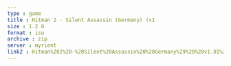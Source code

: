 ```yaml
---
type : game
title : Hitman 2 - Silent Assassin (Germany) (v1
size : 1.2 G
format : iso
archive : zip
server : myrient
link2 : Hitman%202%20-%20Silent%20Assassin%20%28Germany%29%20%28v1.01%29
---
```


